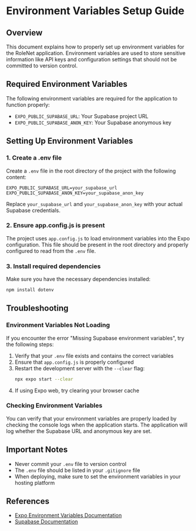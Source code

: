# Environment Variables Setup Guide

## Overview

This document explains how to properly set up environment variables for the RoleNet application. Environment variables are used to store sensitive information like API keys and configuration settings that should not be committed to version control.

## Required Environment Variables

The following environment variables are required for the application to function properly:

- `EXPO_PUBLIC_SUPABASE_URL`: Your Supabase project URL
- `EXPO_PUBLIC_SUPABASE_ANON_KEY`: Your Supabase anonymous key

## Setting Up Environment Variables

### 1. Create a .env file

Create a `.env` file in the root directory of the project with the following content:

```
EXPO_PUBLIC_SUPABASE_URL=your_supabase_url
EXPO_PUBLIC_SUPABASE_ANON_KEY=your_supabase_anon_key
```

Replace `your_supabase_url` and `your_supabase_anon_key` with your actual Supabase credentials.

### 2. Ensure app.config.js is present

The project uses `app.config.js` to load environment variables into the Expo configuration. This file should be present in the root directory and properly configured to read from the `.env` file.

### 3. Install required dependencies

Make sure you have the necessary dependencies installed:

```bash
npm install dotenv
```

## Troubleshooting

### Environment Variables Not Loading

If you encounter the error "Missing Supabase environment variables", try the following steps:

1. Verify that your `.env` file exists and contains the correct variables
2. Ensure that `app.config.js` is properly configured
3. Restart the development server with the `--clear` flag:
   ```bash
   npx expo start --clear
   ```
4. If using Expo web, try clearing your browser cache

### Checking Environment Variables

You can verify that your environment variables are properly loaded by checking the console logs when the application starts. The application will log whether the Supabase URL and anonymous key are set.

## Important Notes

- Never commit your `.env` file to version control
- The `.env` file should be listed in your `.gitignore` file
- When deploying, make sure to set the environment variables in your hosting platform

## References

- [Expo Environment Variables Documentation](https://docs.expo.dev/guides/environment-variables/)
- [Supabase Documentation](https://supabase.io/docs)